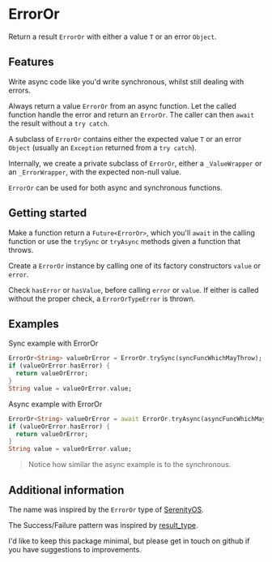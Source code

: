 # ErrorOr

Return a result `ErrorOr` with either a value `T` or an error `Object`.

## Features

Write async code like you'd write synchronous, whilst still dealing with errors.

Always return a value `ErrorOr` from an async function. Let the called function
handle the error and return an `ErrorOr`. The caller can then `await` the result
without a `try catch`.

A subclass of `ErrorOr` contains either the expected value `T` or an error
`Object` (usually an `Exception` returned from a `try catch`).

Internally, we create a private subclass of `ErrorOr`, either a `_ValueWrapper`
or an `_ErrorWrapper`, with the expected non-null value.

`ErrorOr` can be used for both async and synchronous functions.

## Getting started

Make a function return a `Future<ErrorOr>`, which you'll `await` in the calling
function or use the `trySync` or `tryAsync` methods given a function that throws.

Create a `ErrorOr` instance by calling one of its factory constructors `value`
or `error`.

Check `hasError` or `hasValue`, before calling `error` or `value`. If either is
called without the proper check, a `ErrorOrTypeError` is thrown.

## Examples

Sync example with ErrorOr

```dart
ErrorOr<String> valueOrError = ErrorOr.trySync(syncFuncWhichMayThrow);
if (valueOrError.hasError) {
  return valueOrError;
}
String value = valueOrError.value;
```

Async example with ErrorOr

```dart
ErrorOr<String> valueOrError = await ErrorOr.tryAsync(asyncFuncWhichMayThrow)
if (valueOrError.hasError) {
  return valueOrError;
}
String value = valueOrError.value;
```

> Notice how similar the async example is to the synchronous.

## Additional information

The name was inspired by the `ErrorOr` type of [SerenityOS](https://github.com/SerenityOS/serenity/blob/master/AK/Error.h).

The Success/Failure pattern was inspired by [result_type](https://pub.dev/packages/result_type).

I'd like to keep this package minimal, but please get in touch on github if you
have suggestions to improvements.

